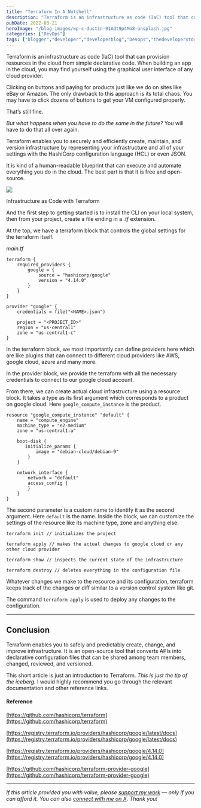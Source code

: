```yaml
---
title: "Terraform In A Nutshell"
description: "Terraform is an infrastructure as code (IaC) tool that can provision resources in the cloud from simple declarative code. When building an app in the cloud, you may find yourself using the graphical user interface of any cloud provider. Clicking on buttons and paying for products just like we do on sites like eBay or [&hellip;]"
pubDate: 2022-03-21
heroImage: "/blog-images/wp-c-dustin-91AQt9p4Mo8-unsplash.jpg"
categories: ["DevOps"]
tags: ["blogger","developer","developerblog","Devops","thedeveloperstory"]
---
```


Terraform is an infrastructure as code (IaC) tool that can provision resources in the cloud from simple declarative code. When building an app in the cloud, you may find yourself using the graphical user interface of any cloud provider.

Clicking on buttons and paying for products just like we do on sites like eBay or Amazon. The only drawback to this approach is its total chaos. You may have to click dozens of buttons to get your VM configured properly.

That’s still fine.

_But what happens when you have to do the same in the future?_ You will have to do that all over again.

Terraform enables you to securely and efficiently create, maintain, and version infrastructure by representing your infrastructure and all of your settings with the HashiCorp configuration language (HCL) or even JSON.

It is kind of a human-readable blueprint that can execute and automate everything you do in the cloud. The best part is that it is free and open-source.

![](https://thedeveloperstory.com/wp-content/uploads/2022/03/terraform-1024x371.png)

Infrastructure as Code with Terraform

And the first step to getting started is to install the CLI on your local system, then from your project, create a file ending in a _.tf_ extension.

At the top, we have a terraform block that controls the global settings for the terraform itself.

_main.tf_

```
terraform {
	required_providers {
		google = {
			source = "hashicorp/google"
			version = "4.14.0"
		}
	}
}

provider "google" {
	credentials = file("<NAME>.json")

	project = "<PROJECT_ID>"
	region = "us-central1"
	zone = "us-central1-c"
}
```

In the terraform block, we most importantly can define providers here which are like plugins that can connect to different cloud providers like AWS, google cloud, azure and many more.

In the provider block, we provide the terraform with all the necessary credentials to connect to our google cloud account.

From there, we can create actual cloud infrastructure using a resource block. It takes a type as its first argument which corresponds to a product on google cloud. Here `google_compute_instance` is the product.

```
resource "google_compute_instance" "default" {
    name = "compute_engine"
    machine_type = "e2-medium"
    zone = "us-central1-a"

    boot-disk {
       initialize_params {
           image = "debian-cloud/debian-9"
        }
    }

    network_interface {
        network = "default"
        access_config {
        }
    }
}
```

The second parameter is a custom name to identify it as the second argument. Here `default` is the name. Inside the block, we can customize the settings of the resource like its machine type, zone and anything else.

```
terraform init // initializes the project

terraform apply // makes the actual changes to google cloud or any other cloud provider

terraform show // inspects the current state of the infrastructure

terraform destroy // deletes everything in the configuration file
```

Whatever changes we make to the resource and its configuration, terraform keeps track of the changes or diff similar to a version control system like git.

The command `terraform apply` is used to deploy any changes to the configuration.

* * *

## Conclusion

Terraform enables you to safely and predictably create, change, and improve infrastructure. It is an open-source tool that converts APIs into declarative configuration files that can be shared among team members, changed, reviewed, and versioned.

This short article is just an introduction to Terraform. _This is just the tip of the iceberg._ I would highly recommend you go through the relevant documentation and other reference links.

#### Reference

[https://github.com/hashicorp/terraform](https://github.com/hashicorp/terraform)

[https://registry.terraform.io/providers/hashicorp/google/latest/docs](https://registry.terraform.io/providers/hashicorp/google/latest/docs)

[https://registry.terraform.io/providers/hashicorp/google/4.14.0](https://registry.terraform.io/providers/hashicorp/google/4.14.0)

[https://github.com/hashicorp/terraform-provider-google](https://github.com/hashicorp/terraform-provider-google)

* * *

_If this article provided you with value, please [support my work](https://buymeacoffee.com/viveknaskar) — only if you can afford it. You can also [connect with me on X](https://x.com/vivek_naskar). Thank you!_